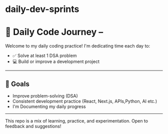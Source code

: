 # daily-dev-sprints

# 🚀 Daily Code Journey –

Welcome to my daily coding practice! I'm dedicating time each day to:
- ✅ Solve at least 1 DSA problem
- 💻 Build or improve a development project

---

## 📅 Goals
- Improve problem-solving (DSA)
- Consistent development practice (React, Next.js, APIs,Python, AI etc.)
- I'm Documenting my daily progress

---

This repo is a mix of learning, practice, and experimentation. Open to feedback and suggestions!
